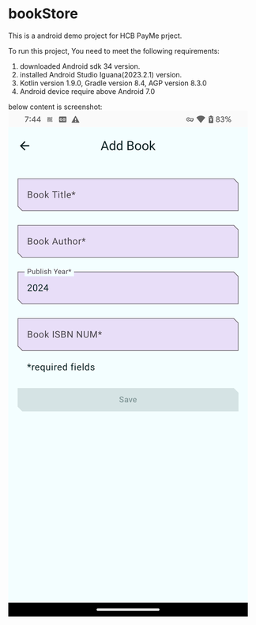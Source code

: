 # bookStore
This is a android demo project for HCB PayMe prject.

To run this project, You need to meet the following requirements:
1. downloaded Android sdk 34 version.
2. installed Android Studio Iguana(2023.2.1) version.
3. Kotlin version 1.9.0, Gradle version 8.4, AGP version 8.3.0
4. Android device require above Android 7.0

below content is screenshot:
![Image text](/shot/add_book_less_require.png)
